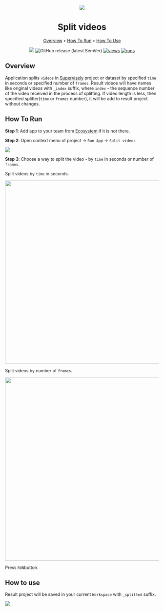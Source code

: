 

<div align="center" markdown>
<img src="https://i.imgur.com/vYGZLho.png"/>





# Split videos

<p align="center">
  <a href="#Overview">Overview</a> •
  <a href="#How-To-Run">How To Run</a> •
  <a href="#How-To-Use">How To Use</a>
</p>
  

[![](https://img.shields.io/badge/slack-chat-green.svg?logo=slack)](https://supervise.ly/slack)
![GitHub release (latest SemVer)](https://img.shields.io/github/v/release/supervisely-ecosystem/split_video)
[![views](https://app.supervise.ly/img/badges/views/supervisely-ecosystem/split-video.png)](https://supervise.ly)
[![runs](https://app.supervise.ly/img/badges/runs/supervisely-ecosystem/split-video.png)](https://supervise.ly)

</div>

## Overview

Application splits `videos` in [Supervisely](https://app.supervise.ly) project or dataset by specified `time` in seconds or specified number of `frames`. Result videos will have names like original videos with `_index` suffix, where `index`  - the sequence number of the video received in the process of splitting. If video length is less, then specified splitter(`time` or `frames` number), it will be add to result project without changes.



## How To Run 
**Step 1**: Add app to your team from [Ecosystem](https://ecosystem.supervise.ly/apps/split_video) if it is not there.

**Step 2**: Open context menu of project -> `Run App` -> `Split videos` 

<img src="https://i.imgur.com/CnlKoDX.png"/>

**Step 3**: Сhoose a way to split the video - by `time` in seconds or number of `frames`.

Split videos by `time` in seconds.

<img src="https://i.imgur.com/t6tCy2Z.png" width="600px"/>

Split videos by number of `frames`.

<img src="https://i.imgur.com/bgjbjhJ.png" width="600px"/>

Press `RUN`button.



## How to use

Result project will be saved in your current `Workspace` with `_splitted` suffix.

<img src="https://i.imgur.com/LhBStdT.png"/>